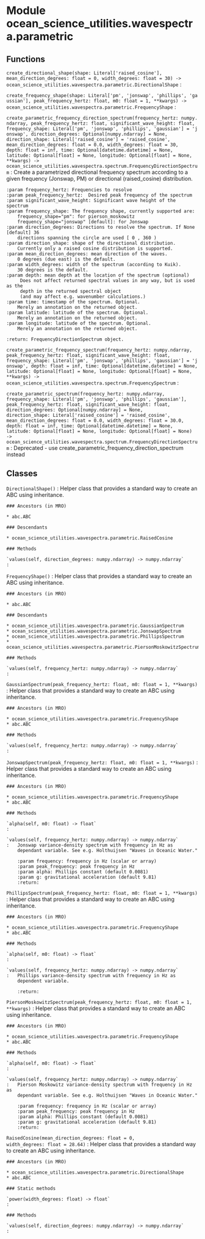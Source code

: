 Module ocean_science_utilities.wavespectra.parametric
=====================================================

Functions
---------


`create_directional_shape(shape: Literal['raised_cosine'], mean_direction_degrees: float = 0, width_degrees: float = 30) ‑> ocean_science_utilities.wavespectra.parametric.DirectionalShape`
:


`create_frequency_shape(shape: Literal['pm', 'jonswap', 'phillips', 'gaussian'], peak_frequency_hertz: float, m0: float = 1, **kwargs) ‑> ocean_science_utilities.wavespectra.parametric.FrequencyShape`
:


`create_parametric_frequency_direction_spectrum(frequency_hertz: numpy.ndarray, peak_frequency_hertz: float, significant_wave_height: float, frequency_shape: Literal['pm', 'jonswap', 'phillips', 'gaussian'] = 'jonswap', direction_degrees: Optional[numpy.ndarray] = None, direction_shape: Literal['raised_cosine'] = 'raised_cosine', mean_direction_degrees: float = 0.0, width_degrees: float = 30, depth: float = inf, time: Optional[datetime.datetime] = None, latitude: Optional[float] = None, longitude: Optional[float] = None, **kwargs) ‑> ocean_science_utilities.wavespectra.spectrum.FrequencyDirectionSpectrum`
:   Create a parametrized directional frequency spectrum according to a
    given frequency (Jonswap, PM) or directional (raised_cosine) distribution.

    :param frequency_hertz: Frequencies to resolve
    :param peak_frequency_hertz:  Desired peak frequency of the spectrum
    :param significant_wave_height: Significant wave height of the spectrum
    :param frequency_shape: The frequency shape, currently supported are:
        frequency_shape="pm": for pierson_moskowitz
        frequency_shape="jonswap" [default]: for Jonswap
    :param direction_degrees: Directions to resolve the spectrum. If None [default] 36
        directions spanning the circle are used [ 0 , 360 )
    :param direction_shape: shape of the directional distribution.
        Currently only a raised cosine distribution is supported.
    :param mean_direction_degrees: mean direction of the waves.
        0 degrees (due east) is the default.
    :param width_degrees: width of the spectrum (according to Kuik).
        30 degrees is the default.
    :param depth: mean depth at the location of the spectrum (optional)
         Does not affect returned spectral values in any way, but is used as the
         depth in the returned spectral object
         (and may affect e.g. wavenumber calculations.)
    :param time: timestamp of the spectrum. Optional.
        Merely an annotation on the returned object.
    :param latitude: latitude of the spectrum. Optional.
        Merely an annotation on the returned object.
    :param longitude: latitude of the spectrum. Optional.
        Merely an annotation on the returned object.

    :return: FrequencyDirectionSpectrum object.


`create_parametric_frequency_spectrum(frequency_hertz: numpy.ndarray, peak_frequency_hertz: float, significant_wave_height: float, frequency_shape: Literal['pm', 'jonswap', 'phillips', 'gaussian'] = 'jonswap', depth: float = inf, time: Optional[datetime.datetime] = None, latitude: Optional[float] = None, longitude: Optional[float] = None, **kwargs) ‑> ocean_science_utilities.wavespectra.spectrum.FrequencySpectrum`
:


`create_parametric_spectrum(frequency_hertz: numpy.ndarray, frequency_shape: Literal['pm', 'jonswap', 'phillips', 'gaussian'], peak_frequency_hertz: float, significant_wave_height: float, direction_degrees: Optional[numpy.ndarray] = None, direction_shape: Literal['raised_cosine'] = 'raised_cosine', mean_direction_degrees: float = 0.0, width_degrees: float = 30.0, depth: float = inf, time: Optional[datetime.datetime] = None, latitude: Optional[float] = None, longitude: Optional[float] = None) ‑> ocean_science_utilities.wavespectra.spectrum.FrequencyDirectionSpectrum`
:   Deprecated - use create_parametric_frequency_direction_spectrum instead

Classes
-------

`DirectionalShape()`
:   Helper class that provides a standard way to create an ABC using
    inheritance.

    ### Ancestors (in MRO)

    * abc.ABC

    ### Descendants

    * ocean_science_utilities.wavespectra.parametric.RaisedCosine

    ### Methods

    `values(self, direction_degrees: numpy.ndarray) ‑> numpy.ndarray`
    :

`FrequencyShape()`
:   Helper class that provides a standard way to create an ABC using
    inheritance.

    ### Ancestors (in MRO)

    * abc.ABC

    ### Descendants

    * ocean_science_utilities.wavespectra.parametric.GaussianSpectrum
    * ocean_science_utilities.wavespectra.parametric.JonswapSpectrum
    * ocean_science_utilities.wavespectra.parametric.PhillipsSpectrum
    * ocean_science_utilities.wavespectra.parametric.PiersonMoskowitzSpectrum

    ### Methods

    `values(self, frequency_hertz: numpy.ndarray) ‑> numpy.ndarray`
    :

`GaussianSpectrum(peak_frequency_hertz: float, m0: float = 1, **kwargs)`
:   Helper class that provides a standard way to create an ABC using
    inheritance.

    ### Ancestors (in MRO)

    * ocean_science_utilities.wavespectra.parametric.FrequencyShape
    * abc.ABC

    ### Methods

    `values(self, frequency_hertz: numpy.ndarray) ‑> numpy.ndarray`
    :

`JonswapSpectrum(peak_frequency_hertz: float, m0: float = 1, **kwargs)`
:   Helper class that provides a standard way to create an ABC using
    inheritance.

    ### Ancestors (in MRO)

    * ocean_science_utilities.wavespectra.parametric.FrequencyShape
    * abc.ABC

    ### Methods

    `alpha(self, m0: float) ‑> float`
    :

    `values(self, frequency_hertz: numpy.ndarray) ‑> numpy.ndarray`
    :   Jonswap variance-density spectrum with frequency in Hz as
        dependant variable. See e.g. Holthuijsen "Waves in Oceanic Water."

        :param frequency: frequency in Hz (scalar or array)
        :param peak_frequency: peak frequency in Hz
        :param alpha: Phillips constant (default 0.0081)
        :param g: gravitational acceleration (default 9.81)
        :return:

`PhillipsSpectrum(peak_frequency_hertz: float, m0: float = 1, **kwargs)`
:   Helper class that provides a standard way to create an ABC using
    inheritance.

    ### Ancestors (in MRO)

    * ocean_science_utilities.wavespectra.parametric.FrequencyShape
    * abc.ABC

    ### Methods

    `alpha(self, m0: float) ‑> float`
    :

    `values(self, frequency_hertz: numpy.ndarray) ‑> numpy.ndarray`
    :   Phillips variance-density spectrum with frequency in Hz as
        dependent variable.

        :return:

`PiersonMoskowitzSpectrum(peak_frequency_hertz: float, m0: float = 1, **kwargs)`
:   Helper class that provides a standard way to create an ABC using
    inheritance.

    ### Ancestors (in MRO)

    * ocean_science_utilities.wavespectra.parametric.FrequencyShape
    * abc.ABC

    ### Methods

    `alpha(self, m0: float) ‑> float`
    :

    `values(self, frequency_hertz: numpy.ndarray) ‑> numpy.ndarray`
    :   Pierson Moskowitz variance-density spectrum with frequency in Hz as
        dependant variable. See e.g. Holthuijsen "Waves in Oceanic Water."

        :param frequency: frequency in Hz (scalar or array)
        :param peak_frequency: peak frequency in Hz
        :param alpha: Phillips constant (default 0.0081)
        :param g: gravitational acceleration (default 9.81)
        :return:

`RaisedCosine(mean_direction_degrees: float = 0, width_degrees: float = 28.64)`
:   Helper class that provides a standard way to create an ABC using
    inheritance.

    ### Ancestors (in MRO)

    * ocean_science_utilities.wavespectra.parametric.DirectionalShape
    * abc.ABC

    ### Static methods

    `power(width_degrees: float) ‑> float`
    :

    ### Methods

    `values(self, direction_degrees: numpy.ndarray) ‑> numpy.ndarray`
    :
